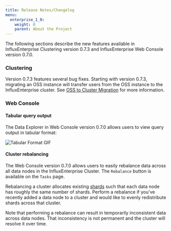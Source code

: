 ```yaml
---
title: Release Notes/Changelog
menu:
  enterprise_1_0:
    weight: 0
    parent: About the Project
---
```


The following sections describe the new features available in InfluxEnterprise
Clustering version 0.7.3 and InfluxEnterprise Web Console version 0.7.0.

### Clustering

Version 0.7.3 features several bug fixes.
Starting  with version 0.7.3, migrating an OSS instance will transfer users
from the OSS instance to the InfluxEnterprise cluster.
See [OSS to Cluster Migration](/enterprise/v1.0/guides/migration) for more
information.

### Web Console

#### Tabular query output

The Data Explorer in Web Console version 0.7.0 allows users to view query output
in tabular format:

![Tabular Format GIF](/img/enterprise/tabular-format.gif)

#### Cluster rebalancing

The Web Console version 0.7.0 allows users to easily rebalance data across all
data nodes in the InfluxEnterprise Cluster.
The `Rebalance` button is available on the `Tasks` page.

Rebalancing a cluster allocates existing
[shards](https://docs.influxdata.com/influxdb/v1.0/concepts/glossary/#shard)
such that each data node has roughly the same number of shards.
Perform a rebalance if you've recently added a data node to a cluster and would
like to evenly redistribute shards across that cluster.

Note that performing a rebalance can result in temporarily inconsistent data
across data nodes.
That inconsistency is not permanent and the cluster will resolve it over time.
